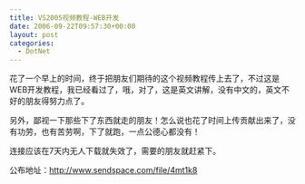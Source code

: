 ```yaml
---
title: VS2005视频教程-WEB开发
date: 2006-09-22T09:57:30+00:00
layout: post
categories:
  - DotNet
---
```


花了一个早上的时间，终于把朋友们期待的这个视频教程传上去了，不过这是WEB开发教程，我已经看过了，哦，对了，这是英文讲解，没有中文的，英文不好的朋友得努力点了。

另外，鄙视一下那些下了东西就走的朋友！怎么说也花了时间上传贡献出来了，没有功劳，也有苦劳啊，下了就跑，一点公德心都没有！

连接应该在7天内无人下载就失效了，需要的朋友就赶紧下。

公布地址：<http://www.sendspace.com/file/4mt1k8>